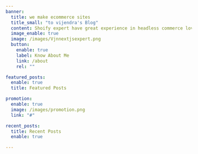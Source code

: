 ```yaml
---
banner:
  title: we make ecommerce sites
  title_small: "to vijendra's Blog"
  content: Shoify expert have great experience in headless commerce love to work with brand thats true follow thier vision with some proper way.
  image_enable: true
  image: /images/Vjnnextjsexpert.png
  button:
    enable: true
    label: Know About Me
    link: /about
    rel: ""

featured_posts:
  enable: true
  title: Featured Posts

promotion:
  enable: true
  image: /images/promotion.png
  link: "#"

recent_posts:
  title: Recent Posts
  enable: true

---
```

